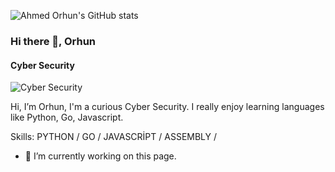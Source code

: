 ![Ahmed Orhun's GitHub stats](https://github-readme-stats.vercel.app/api?username=ahmedfakilar&show_icons=true&theme=highcontrast)


### Hi there 👋, Orhun
#### Cyber Security
![Cyber Security](https://pbs.twimg.com/profile_banners/1446869624738492426/1656410005/1080x360)

Hi, I’m Orhun, I'm a curious Cyber Security. I really enjoy learning languages like Python, Go, Javascript.

Skills: PYTHON / GO / JAVASCRİPT / ASSEMBLY / 

- 🔭 I’m currently working on this page. 
